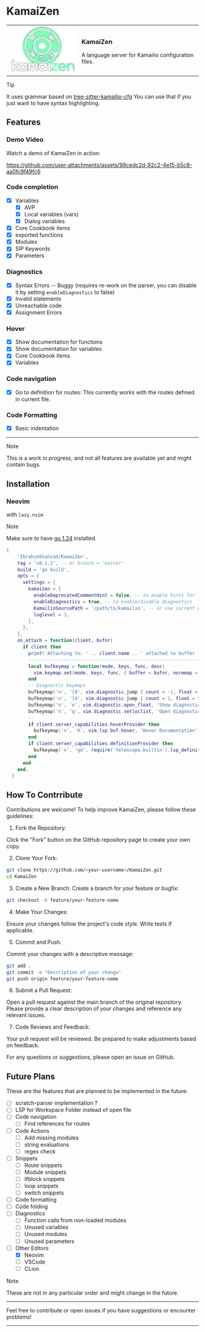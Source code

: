 # KamaiZen

<table style="width: 100%;">
  <tr>
    <td><img src="docs/logo.png" alt="KamaiZen" width="200"></td>
    <td>
      <h3>KamaiZen</h3>
      A language server for Kamailio configuration files.<br><br>
    </td>
  </tr>
</table>

> [!TIP]
> It uses grammar based on [tree-sitter-kamailio-cfg](https://github.com/IbrahimShahzad/tree-sitter-kamailio-cfg)
> You can use that if you just want to have syntax highlighting.

## Features

### Demo Video

Watch a demo of KamaiZen in action:

https://github.com/user-attachments/assets/99cedc2d-92c2-4e15-b5c8-aa0fc9f49fc6


### Code completion

- [x] Variables
  - [x] AVP 
  - [x] Local variables (vars)
  - [x] Dialog variables
- [x] Core Cookbook items
- [x] exported functions
- [x] Modules
- [x] SIP Keywords
- [x] Parameters

### Diagnostics

- [x] Syntax Errors -- Buggy (requires re-work on the parser, you can disable it by setting `enableDiagnostics` to false)
- [x] Invalid statements
- [x] Unreachable code
- [x] Assignment Errors

### Hover

- [x] Show documentation for functions
- [x] Show documentation for variables
- [x] Core Cookbook items
- [x] Variables

### Code navigation

- [x] Go to definition for routes: This currently works with the routes defined in current file.

### Code Formatting

- [x] Basic indentation

---

> [!Note]
> This is a work in progress, and not all features are available yet and might contain bugs.

## Installation

### Neovim

with `lazy.nvim`

> [!Note]
> Make sure to have [go 1.24](https://go.dev/doc/install) installed.

```lua
{
    'IbrahimShahzad/KamaiZen',
    tag = 'v0.1.2', -- or branch = 'master'
    build = 'go build',
    opts = {
      settings = {
        kamaizen = {
          enableDeprecatedCommentHint = false, -- to enable hints for '#' comments
          enableDiagnostics = true, -- to enable/disable diagnostics
          KamailioSourcePath = '/path/to/kamailio', -- or use current dir vim.fn.getcwd()
          loglevel = 3,
        },
      },
    },
    on_attach = function(client, bufnr)
      if client then
        print('Attaching to: ' .. client.name .. ' attached to buffer ' .. bufnr)
        ------------------------------------------------------------------
        local bufkeymap = function(mode, keys, func, desc)
          vim.keymap.set(mode, keys, func, { buffer = bufnr, noremap = true, silent = true, desc = 'LSP: ' .. desc })
        end
        -- Diagnostic keymaps
        bufkeymap('n', '[d', vim.diagnostic.jump { count = -1, float = true }, 'Go to previous [D]iagnostic message')
        bufkeymap('n', ']d', vim.diagnostic.jump { count = 1, float = true }, 'Go to next [D]iagnostic message')
        bufkeymap('n', 'e', vim.diagnostic.open_float, 'Show diagnostic [E]rror messages')
        bufkeymap('n', 'q', vim.diagnostic.setloclist, 'Open diagnostic [Q]uickfix list')
        --
        if client.server_capabilities.hoverProvider then
          bufkeymap('n', 'K', vim.lsp.buf.hover, 'Hover Documentation')
        end
        if client.server_capabilities.definitionProvider then
          bufkeymap('n', 'gd', require('telescope.builtin').lsp_definitions, '[G]oto [D]efinition')
        end
      end
    end,
  }
```


## How To Contrribute

Contributions are welcome! To help improve KamaiZen, please follow these guidelines:


1. Fork the Repository:

Click the "Fork" button on the GitHub repository page to create your own copy.

2. Clone Your Fork:

```sh
git clone https://github.com/<your-username>/KamaiZen.git
cd KamaiZen
```

3. Create a New Branch:
Create a branch for your feature or bugfix:

```sh
git checkout -b feature/your-feature-name
```

4. Make Your Changes:

Ensure your changes follow the project's code style. Write tests if applicable.

5. Commit and Push:

Commit your changes with a descriptive message:

```sh
git add .
git commit -m "Description of your change"
git push origin feature/your-feature-name
```

6. Submit a Pull Request:

Open a pull request against the main branch of the original repository. Please provide a clear description of your changes and reference any relevant issues.

7. Code Reviews and Feedback:

Your pull request will be reviewed. Be prepared to make adjustments based on feedback.

For any questions or suggestions, please open an issue on GitHub.

## Future Plans

These are the features that are planned to be implemented in the future:

- [ ] scratch-parser implementation ?
- [ ] LSP for Workspace Folder instead of open file
- [ ] Code navigation
  - [ ] Find references for routes
- [ ] Code Actions
  - [ ] Add missing modules
  - [ ] string evaluations
  - [ ] regex check
- [ ] Snippets
  - [ ] Route snippets
  - [ ] Module snippets
  - [ ] Ifblock snippets
  - [ ] loop snippets
  - [ ] switch snippets
- [ ] Code formatting
- [ ] Code folding
- [ ] Diagnostics
  - [ ] Function calls from non-loaded modules
  - [ ] Unused variables
  - [ ] Unused modules
  - [ ] Unused parameters
- [ ] Other Editors
  - [x] Neovim
  - [ ] VSCode
  - [ ] CLion

> [!Note]
> These are not in any particular order and might change in the future.

---

Feel free to contribute or open issues if you have suggestions or encounter problems!

---
